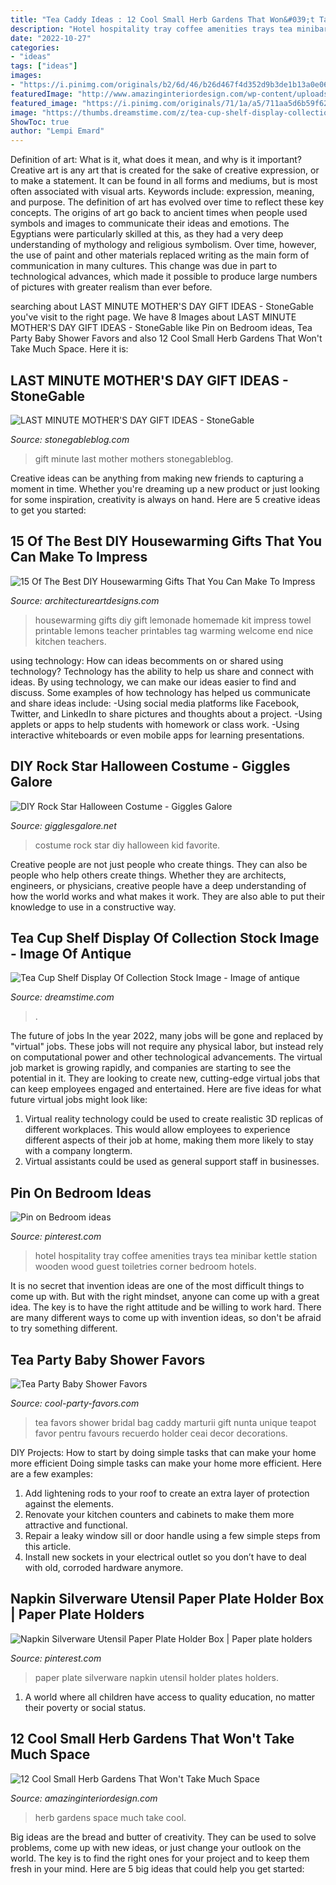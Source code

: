 ```yaml
---
title: "Tea Caddy Ideas : 12 Cool Small Herb Gardens That Won&#039;t Take Much Space"
description: "Hotel hospitality tray coffee amenities trays tea minibar kettle station wooden wood guest toiletries corner bedroom hotels"
date: "2022-10-27"
categories:
- "ideas"
tags: ["ideas"]
images:
- "https://i.pinimg.com/originals/b2/6d/46/b26d467f4d352d9b3de1b13a0e06888c.jpg"
featuredImage: "http://www.amazinginteriordesign.com/wp-content/uploads/2016/06/12-cool-small-herb-gardens-wont-take-much-space-13.jpg"
featured_image: "https://i.pinimg.com/originals/71/1a/a5/711aa5d6b59f6229e0cec9fc3d2742e0.jpg"
image: "https://thumbs.dreamstime.com/z/tea-cup-shelf-display-collection-177068205.jpg"
ShowToc: true
author: "Lempi Emard"
---
```



Definition of art: What is it, what does it mean, and why is it important?
Creative art is any art that is created for the sake of creative expression, or to make a statement. It can be found in all forms and mediums, but is most often associated with visual arts. Keywords include: expression, meaning, and purpose. The definition of art has evolved over time to reflect these key concepts.
The origins of art go back to ancient times when people used symbols and images to communicate their ideas and emotions. The Egyptians were particularly skilled at this, as they had a very deep understanding of mythology and religious symbolism. Over time, however, the use of paint and other materials replaced writing as the main form of communication in many cultures. This change was due in part to technological advances, which made it possible to produce large numbers of pictures with greater realism than ever before.

	

		
searching about LAST MINUTE MOTHER&#039;S DAY GIFT IDEAS - StoneGable you've visit to the right page. We have 8 Images about LAST MINUTE MOTHER&#039;S DAY GIFT IDEAS - StoneGable like Pin on Bedroom ideas, Tea Party Baby Shower Favors and also 12 Cool Small Herb Gardens That Won&#039;t Take Much Space. Here it is:
		
    
## LAST MINUTE MOTHER&#039;S DAY GIFT IDEAS - StoneGable

<img loading=lazy src="http://www.stonegableblog.com/wp-content/uploads/2018/05/Mothers-Day-2018-1-1.jpg" onerror="this.onerror=null;this.src='https://tse2.mm.bing.net/th?id=OIP.qb7KSlPMck4A29yQ97Xs4wHaMs&amp;pid=15.1';" alt="LAST MINUTE MOTHER&#039;S DAY GIFT IDEAS - StoneGable">

_Source: stonegableblog.com_

>gift minute last mother mothers stonegableblog. 

	

Creative ideas can be anything from making new friends to capturing a moment in time. Whether you're dreaming up a new product or just looking for some inspiration, creativity is always on hand. Here are 5 creative ideas to get you started: 

    
## 15 Of The Best DIY Housewarming Gifts That You Can Make To Impress

<img loading=lazy src="http://www.architectureartdesigns.com/wp-content/uploads/2017/01/15-Of-The-Best-DIY-Housewarming-Gifts-That-You-Can-Make-To-Impress-6.jpg" onerror="this.onerror=null;this.src='https://tse1.mm.bing.net/th?id=OIP.XDvdBRoJbLAzwWaled9vIQHaLH&amp;pid=15.1';" alt="15 Of The Best DIY Housewarming Gifts That You Can Make To Impress">

_Source: architectureartdesigns.com_

>housewarming gifts diy gift lemonade homemade kit impress towel printable lemons teacher printables tag warming welcome end nice kitchen teachers. 

	

using technology: How can ideas becomments on or shared using technology?
Technology has the ability to help us share and connect with ideas. By using technology, we can make our ideas easier to find and discuss. Some examples of how technology has helped us communicate and share ideas include: 
-Using social media platforms like Facebook, Twitter, and LinkedIn to share pictures and thoughts about a project. 
-Using applets or apps to help students with homework or class work. 
-Using interactive whiteboards or even mobile apps for learning presentations.

    
## DIY Rock Star Halloween Costume - Giggles Galore

<img loading=lazy src="https://gigglesgalore.net/wp-content/uploads/2014/10/DIY-Rock-Star-Halloween-Costume.jpg" onerror="this.onerror=null;this.src='https://tse3.mm.bing.net/th?id=OIP.9kBmxBvRIWyiJr6cb6B_8wHaLH&amp;pid=15.1';" alt="DIY Rock Star Halloween Costume - Giggles Galore">

_Source: gigglesgalore.net_

>costume rock star diy halloween kid favorite. 

	

Creative people are not just people who create things. They can also be people who help others create things. Whether they are architects, engineers, or physicians, creative people have a deep understanding of how the world works and what makes it work. They are also able to put their knowledge to use in a constructive way.

    
## Tea Cup Shelf Display Of Collection Stock Image - Image Of Antique

<img loading=lazy src="https://thumbs.dreamstime.com/z/tea-cup-shelf-display-collection-177068205.jpg" onerror="this.onerror=null;this.src='https://tse2.mm.bing.net/th?id=OIP.oPBS422CPir4OR7ecT9TVAHaFj&amp;pid=15.1';" alt="Tea Cup Shelf Display Of Collection Stock Image - Image of antique">

_Source: dreamstime.com_

>. 

	

The future of jobs
In the year 2022, many jobs will be gone and replaced by "virtual" jobs. These jobs will not require any physical labor, but instead rely on computational power and other technological advancements. The virtual job market is growing rapidly, and companies are starting to see the potential in it. They are looking to create new, cutting-edge virtual jobs that can keep employees engaged and entertained. Here are five ideas for what future virtual jobs might look like: 
1. Virtual reality technology could be used to create realistic 3D replicas of different workplaces. This would allow employees to experience different aspects of their job at home, making them more likely to stay with a company longterm. 
2. Virtual assistants could be used as general support staff in businesses.

    
## Pin On Bedroom Ideas

<img loading=lazy src="https://i.pinimg.com/originals/71/1a/a5/711aa5d6b59f6229e0cec9fc3d2742e0.jpg" onerror="this.onerror=null;this.src='https://tse3.mm.bing.net/th?id=OIP.N5Ie7TDfPZN_tqZc8O2YzwHaHa&amp;pid=15.1';" alt="Pin on Bedroom ideas">

_Source: pinterest.com_

>hotel hospitality tray coffee amenities trays tea minibar kettle station wooden wood guest toiletries corner bedroom hotels. 

	

It is no secret that invention ideas are one of the most difficult things to come up with. But with the right mindset, anyone can come up with a great idea. The key is to have the right attitude and be willing to work hard. There are many different ways to come up with invention ideas, so don't be afraid to try something different.

    
## Tea Party Baby Shower Favors

<img loading=lazy src="http://ep.yimg.com/ay/yhst-17823197438666/tea-party-baby-shower-favors-2.png" onerror="this.onerror=null;this.src='https://tse1.mm.bing.net/th?id=OIP.CCzv3JUXsiXyHhZ66E5QDAHaF7&amp;pid=15.1';" alt="Tea Party Baby Shower Favors">

_Source: cool-party-favors.com_

>tea favors shower bridal bag caddy marturii gift nunta unique teapot favor pentru favours recuerdo holder ceai decor decorations. 

	

DIY Projects: How to start by doing simple tasks that can make your home more efficient
Doing simple tasks can make your home more efficient. Here are a few examples:
1. Add lightening rods to your roof to create an extra layer of protection against the elements.
2. Renovate your kitchen counters and cabinets to make them more attractive and functional.
3. Repair a leaky window sill or door handle using a few simple steps from this article. 
4. Install new sockets in your electrical outlet so you don’t have to deal with old, corroded hardware anymore.

    
## Napkin Silverware Utensil Paper Plate Holder Box | Paper Plate Holders

<img loading=lazy src="https://i.pinimg.com/originals/b2/6d/46/b26d467f4d352d9b3de1b13a0e06888c.jpg" onerror="this.onerror=null;this.src='https://tse2.mm.bing.net/th?id=OIP.dWW3msstgGDOc9O2cnoOIQHaFj&amp;pid=15.1';" alt="Napkin Silverware Utensil Paper Plate Holder Box | Paper plate holders">

_Source: pinterest.com_

>paper plate silverware napkin utensil holder plates holders. 

	

1. A world where all children have access to quality education, no matter their poverty or social status. 

    
## 12 Cool Small Herb Gardens That Won&#039;t Take Much Space

<img loading=lazy src="http://www.amazinginteriordesign.com/wp-content/uploads/2016/06/12-cool-small-herb-gardens-wont-take-much-space-13.jpg" onerror="this.onerror=null;this.src='https://tse3.mm.bing.net/th?id=OIP.iAbt09v2vglVBsqKwYBMlgHaHE&amp;pid=15.1';" alt="12 Cool Small Herb Gardens That Won&#039;t Take Much Space">

_Source: amazinginteriordesign.com_

>herb gardens space much take cool. 

	

Big ideas are the bread and butter of creativity. They can be used to solve problems, come up with new ideas, or just change your outlook on the world. The key is to find the right ones for your project and to keep them fresh in your mind. Here are 5 big ideas that could help you get started: 

